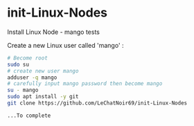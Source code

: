 # init-Linux-Nodes
Install Linux Node - mango tests

Create a new Linux user called 'mango' :

```bash
# Become root
sudo su
# create new user mango 
adduser -q mango
# carefully input mango password then become mango
su - mango
sudo apt install -y git
git clone https://github.com/LeChatNoir69/init-Linux-Nodes

...To complete
```
